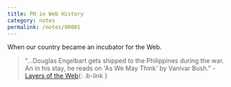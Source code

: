 ```yaml
---
title: PH in Web History
category: notes
permalink: /notes/00001
---
```


When our country became an incubator for the Web.

>"...Douglas Engelbart gets shipped to the Philippines during the war. An in his stay, he
reads on 'As We May Think' by Vanivar Bush." - [Layers of the Web](https://adactio.com/articles/16251){: .b-link }